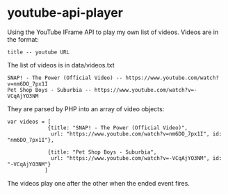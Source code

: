 # youtube-api-player
Using the YouTube IFrame API to play my own list of videos.
Videos are in the format:
```
title -- youtube URL
```
The list of videos is in data/videos.txt
```
SNAP! - The Power (Official Video) -- https://www.youtube.com/watch?v=nm6DO_7px1I
Pet Shop Boys - Suburbia -- https://www.youtube.com/watch?v=-VCqAjYO3NM
```

They are parsed by PHP into an array of video objects:
```
var videos = [
             {title: "SNAP! - The Power (Official Video)", 
              url: "https://www.youtube.com/watch?v=nm6DO_7px1I", id: "nm6DO_7px1I"},
              
             {title: "Pet Shop Boys - Suburbia", 
              url: "https://www.youtube.com/watch?v=-VCqAjYO3NM", id: "-VCqAjYO3NM"}
            ]
```
The videos play one after the other when the ended event fires.
